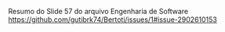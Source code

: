 Resumo do Slide 57 do arquivo Engenharia de Software
https://github.com/gutibrk74/Bertoti/issues/1#issue-2902610153
